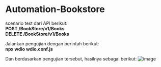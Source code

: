 # Automation-Bookstore
scenario test dari API  berikut: <br />**POST /BookStore/v1/Books** <br />**DELETE /BookStore/v1/Books**

Jalankan pengujian dengan perintah berikut:
<br />**npx wdio wdio.conf.js**

Dan berdasarkan pengujian tersebut, hasilnya sebagai berikut:
![image](https://github.com/sanny2304/Automation-Bookstore/assets/47511461/52e034e0-be6e-4923-b38a-1010dbbb7901)

